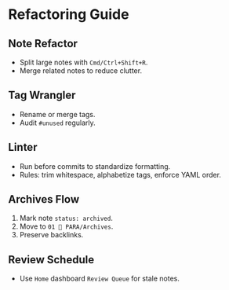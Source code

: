 # Refactoring Guide

## Note Refactor
- Split large notes with `Cmd/Ctrl+Shift+R`.
- Merge related notes to reduce clutter.

## Tag Wrangler
- Rename or merge tags.
- Audit `#unused` regularly.

## Linter
- Run before commits to standardize formatting.
- Rules: trim whitespace, alphabetize tags, enforce YAML order.

## Archives Flow
1. Mark note `status: archived`.
2. Move to `01 📂 PARA/Archives`.
3. Preserve backlinks.

## Review Schedule
- Use `Home` dashboard `Review Queue` for stale notes.
